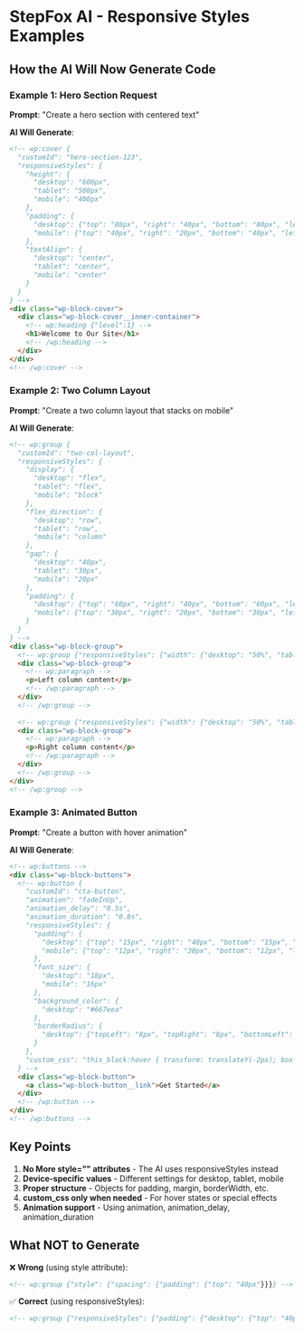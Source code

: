 # StepFox AI - Responsive Styles Examples

## How the AI Will Now Generate Code

### Example 1: Hero Section Request
**Prompt**: "Create a hero section with centered text"

**AI Will Generate**:
```html
<!-- wp:cover {
  "customId": "hero-section-123",
  "responsiveStyles": {
    "height": {
      "desktop": "600px",
      "tablet": "500px",
      "mobile": "400px"
    },
    "padding": {
      "desktop": {"top": "80px", "right": "40px", "bottom": "80px", "left": "40px"},
      "mobile": {"top": "40px", "right": "20px", "bottom": "40px", "left": "20px"}
    },
    "textAlign": {
      "desktop": "center",
      "tablet": "center",
      "mobile": "center"
    }
  }
} -->
<div class="wp-block-cover">
  <div class="wp-block-cover__inner-container">
    <!-- wp:heading {"level":1} -->
    <h1>Welcome to Our Site</h1>
    <!-- /wp:heading -->
  </div>
</div>
<!-- /wp:cover -->
```

### Example 2: Two Column Layout
**Prompt**: "Create a two column layout that stacks on mobile"

**AI Will Generate**:
```html
<!-- wp:group {
  "customId": "two-col-layout",
  "responsiveStyles": {
    "display": {
      "desktop": "flex",
      "tablet": "flex",
      "mobile": "block"
    },
    "flex_direction": {
      "desktop": "row",
      "tablet": "row",
      "mobile": "column"
    },
    "gap": {
      "desktop": "40px",
      "tablet": "30px",
      "mobile": "20px"
    },
    "padding": {
      "desktop": {"top": "60px", "right": "40px", "bottom": "60px", "left": "40px"},
      "mobile": {"top": "30px", "right": "20px", "bottom": "30px", "left": "20px"}
    }
  }
} -->
<div class="wp-block-group">
  <!-- wp:group {"responsiveStyles": {"width": {"desktop": "50%", "tablet": "50%", "mobile": "100%"}}} -->
  <div class="wp-block-group">
    <!-- wp:paragraph -->
    <p>Left column content</p>
    <!-- /wp:paragraph -->
  </div>
  <!-- /wp:group -->
  
  <!-- wp:group {"responsiveStyles": {"width": {"desktop": "50%", "tablet": "50%", "mobile": "100%"}}} -->
  <div class="wp-block-group">
    <!-- wp:paragraph -->
    <p>Right column content</p>
    <!-- /wp:paragraph -->
  </div>
  <!-- /wp:group -->
</div>
<!-- /wp:group -->
```

### Example 3: Animated Button
**Prompt**: "Create a button with hover animation"

**AI Will Generate**:
```html
<!-- wp:buttons -->
<div class="wp-block-buttons">
  <!-- wp:button {
    "customId": "cta-button",
    "animation": "fadeInUp",
    "animation_delay": "0.5s",
    "animation_duration": "0.8s",
    "responsiveStyles": {
      "padding": {
        "desktop": {"top": "15px", "right": "40px", "bottom": "15px", "left": "40px"},
        "mobile": {"top": "12px", "right": "30px", "bottom": "12px", "left": "30px"}
      },
      "font_size": {
        "desktop": "18px",
        "mobile": "16px"
      },
      "background_color": {
        "desktop": "#667eea"
      },
      "borderRadius": {
        "desktop": {"topLeft": "8px", "topRight": "8px", "bottomLeft": "8px", "bottomRight": "8px"}
      }
    },
    "custom_css": "this_block:hover { transform: translateY(-2px); box-shadow: 0 4px 12px rgba(102, 126, 234, 0.4); }"
  } -->
  <div class="wp-block-button">
    <a class="wp-block-button__link">Get Started</a>
  </div>
  <!-- /wp:button -->
</div>
<!-- /wp:buttons -->
```

## Key Points

1. **No More style="" attributes** - The AI uses responsiveStyles instead
2. **Device-specific values** - Different settings for desktop, tablet, mobile
3. **Proper structure** - Objects for padding, margin, borderWidth, etc.
4. **custom_css only when needed** - For hover states or special effects
5. **Animation support** - Using animation, animation_delay, animation_duration

## What NOT to Generate

❌ **Wrong** (using style attribute):
```html
<!-- wp:group {"style": {"spacing": {"padding": {"top": "40px"}}}} -->
```

✅ **Correct** (using responsiveStyles):
```html
<!-- wp:group {"responsiveStyles": {"padding": {"desktop": {"top": "40px"}}}} -->
```
